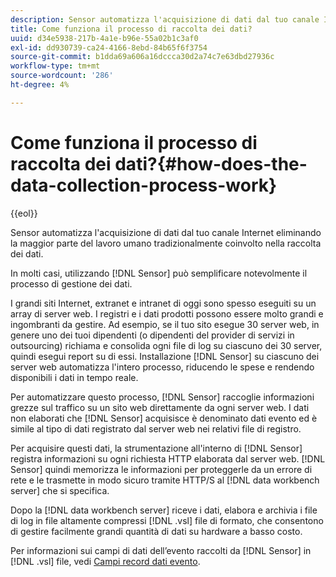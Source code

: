 ```yaml
---
description: Sensor automatizza l'acquisizione di dati dal tuo canale Internet eliminando la maggior parte del lavoro umano tradizionalmente coinvolto nella raccolta dei dati.
title: Come funziona il processo di raccolta dei dati?
uuid: d34e5938-217b-4a1e-b96e-55a02b1c3af0
exl-id: dd930739-ca24-4166-8ebd-84b65f6f3754
source-git-commit: b1dda69a606a16dccca30d2a74c7e63dbd27936c
workflow-type: tm+mt
source-wordcount: '286'
ht-degree: 4%

---
```


# Come funziona il processo di raccolta dei dati?{#how-does-the-data-collection-process-work}

{{eol}}

Sensor automatizza l&#39;acquisizione di dati dal tuo canale Internet eliminando la maggior parte del lavoro umano tradizionalmente coinvolto nella raccolta dei dati.

In molti casi, utilizzando [!DNL Sensor] può semplificare notevolmente il processo di gestione dei dati.

I grandi siti Internet, extranet e intranet di oggi sono spesso eseguiti su un array di server web. I registri e i dati prodotti possono essere molto grandi e ingombranti da gestire. Ad esempio, se il tuo sito esegue 30 server web, in genere uno dei tuoi dipendenti (o dipendenti del provider di servizi in outsourcing) richiama e consolida ogni file di log su ciascuno dei 30 server, quindi esegui report su di essi. Installazione [!DNL Sensor] su ciascuno dei server web automatizza l&#39;intero processo, riducendo le spese e rendendo disponibili i dati in tempo reale.

Per automatizzare questo processo, [!DNL Sensor] raccoglie informazioni grezze sul traffico su un sito web direttamente da ogni server web. I dati non elaborati che [!DNL Sensor] acquisisce è denominato dati evento ed è simile al tipo di dati registrato dal server web nei relativi file di registro.

Per acquisire questi dati, la strumentazione all&#39;interno di [!DNL Sensor] registra informazioni su ogni richiesta HTTP elaborata dal server web. [!DNL Sensor] quindi memorizza le informazioni per proteggerle da un errore di rete e le trasmette in modo sicuro tramite HTTP/S al [!DNL data workbench server] che si specifica.

Dopo la [!DNL data workbench server] riceve i dati, elabora e archivia i file di log in file altamente compressi [!DNL .vsl] file di formato, che consentono di gestire facilmente grandi quantità di dati su hardware a basso costo.

Per informazioni sui campi di dati dell’evento raccolti da [!DNL Sensor] in [!DNL .vsl] file, vedi [Campi record dati evento](../../home/c-snsr-ovrvw/c-evnt-data-rcd-flds/c-evnt-data-rcd-flds.md#concept-ed2a8797cb5b4995b55ffd50a9f12a44).
